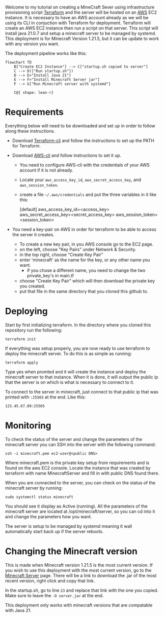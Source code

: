 Welcome to my tutorial on creating a MineCraft Sever using infrastructure provisioning script [Terraform](https://developer.hashicorp.com/terraform/tutorials/aws-get-started) and the server will be hosted on an [AWS](https://aws.amazon.com/) EC2 instance. It is necessary to have an AWS account already as we will be using its CLI in conjuction with Terraform for deployment. Terraform will create an AWS EC2 instance then run a script on that server. This script will install java 21.0.7 and setup a minecraft server to be managed by systemd. This deployment is for Minecraft Version 1.21.5, but it can be update to work with any version you want.

The deployment pipeline works like this:

```mermaid
flowchart TD
    B["Create EC2 Instance"] --> C["startup.sh copied to server"]
    C --> D(["Run startup.sh"])
    D --> E>"Install Java 21"]
    E --> F>"Install Minecraft Server jar"]
    F --> G["Run Minecraft server with systemd"]

    C@{ shape: lean-r}
```

# Requirements
Everything below will need to be downloaded and set up in order to follow along these instructions.
- Download [Terraform-cli](https://developer.hashicorp.com/terraform/tutorials/aws-get-started/install-cli) and follow the instructions to set up the PATH for Terraform.
- Download [AWS-cli](https://docs.aws.amazon.com/cli/latest/userguide/getting-started-install.html) and follow instructions to set it up.
    - You need to configure AWS-cli with the credentials of your AWS account if it is not already.
    - Locate your `aws_access_key_id`, `aws_secret_access_key`, and `aws_session_token`. 
    - create a file `~/.aws/credentials` and put the three variables in it like this:

        [default]
        aws_access_key_id=<access_key>
        aws_secret_access_key=<secret_access_key>
        aws_session_token=<session_token>

- You need a key-pair on AWS in order for terraform to be able to access the server it creates.
    - To create a new key pair, in you AWS console go to the EC2 page.
    - on the left, choose "Key Pairs" under Network & Security.
    - in the top right, choose "Create Key Pair"
    - enter 'minecraft' as the name for the key, or any other name you want.
        - if you chose a different name, you need to change the two private_key's in main.tf
    - choose "Create Key Pair" which will then download the private key you created.
    - put that file in the same directory that you cloned this github to.

# Deploying
Start by first initializing terraform.
In the directory where you cloned this repository run the following:

    terraform init

If everything was setup properly, you are now ready to use terraform to deploy the minecraft server. To do this is as simple as running:

    terraform apply

Type yes when promted and it will create the instance and deploy the minecraft server to that instance. When it is done, it will output the public ip that the server is on which is what is necessary to connect to it.

To connect to the server in minecraft, just connect to that public ip that was printed with `:25565` at the end. Like this:

    123.45.67.89:25565

# Monitoring
To check the status of the server and change the parameters of the minecraft server you can SSH into the server with the following command:

    ssh -i minecraft.pem ec2-user@<public DNS>

Where minecraft.pem is the private key setup from requirements and <public DNS> is found on the aws EC2 console. Locate the instance that was created by terraform with name MinecraftServer and fill in <public DNS> with public DNS found there.

When you are connected to the server, you can check on the status of the minecraft server by running:

    sudo systemctl status minecraft

You should see it display as Active (running). All the parameters of the minecraft server are located at /opt/minecraft/server, so you can cd into it and change the parameters how you want.

The server is setup to be managed by systemd meaning it wall automatically start back up if the server reboots.

# Changing the Minecraft version
This is made when Minecraft version 1.21.5 is the most current version. If you wish to use this deployment with the most current version, go to the [Minecraft Server](https://www.minecraft.net/en-us/download/server) page. There will be a link to download the .jar of the most recent version, right click and copy that link.

In the startup.sh, go to line `23` and replace that link with the one you copied. Make sure to leave the `-O server.jar` at the end.

This deployment only works with minecraft versions that are compatable with Java 21.